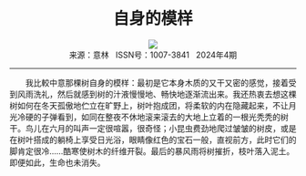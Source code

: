 # <center>自身的模样</center> 

<div align=center><img src="https://raw.githubusercontent.com/leaguecn/magazines/main/img_authors/%d7%f7%d5%df%a3%ba%a3%db%d3%a2%a3%dd%b8%a5%bc%aa%c4%e1%d1%c7%a1%a4%ce%e9%b6%fb%b7%f2.jpg"></div> 

<center>来源：意林   ISSN号：1007-3841   2024年4期</center> 


* * *


　　我比較中意那棵树自身的模样：最初是它本身木质的又干又密的感觉，接着受到风雨洗礼，然后就感到树的汁液慢慢地、畅快地逐渐流出来。我还热衷去想这棵树如何在冬天孤傲地伫立在旷野上，树叶抱成团，将柔软的内在隐藏起来，不让月光冷硬的子弹看到，如同在整夜不休地滚来滚去的大地上立着的一根光秃秃的树干。鸟儿在六月的叫声一定很喧嚣，很奇怪；小昆虫费劲地爬过皱皱的树皮，或是在树叶搭成的躺椅上享受日光浴，眼睛像红色的宝石一般，直视前方，此时它们的脚肯定很冷……酷寒使树木的纤维开裂。最后的暴风雨将树摧折，枝叶落入泥土。 即便如此，生命也未消失。